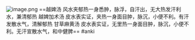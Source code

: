 ![image.png](https://picgo18719498306.oss-cn-guangzhou.aliyuncs.com/20250310183718812.png)
==越婢汤
风水夹郁热一身悉肿，脉浮，自汗出，无大热发汗利水，兼清郁热
越婢加术汤
皮水表实证，夹热一身面目肿，脉沉，小便不利。有汗发散水气，清解郁热
甘草麻黄汤
皮水表实证，无里热一身面目肿，脉沉，小便不利。无汗宣散水气，和中健脾== 
#anki